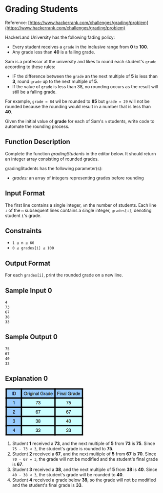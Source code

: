 # Grading Students
Reference: [https://www.hackerrank.com/challenges/grading/problem](https://www.hackerrank.com/challenges/grading/problem)

HackerLand University has the following fading policy:

- Every student receives a `grade` in the inclusive range from **0** to **100**.
- Any grade less than **40** is a failing grade.

Sam is a professor at the university and likes to round each student's `grade` according to these rules:

- IF the difference between the `grade` an the next multiple of **5** is less than **3**, round `grade` up to the next multiple of **5**.
- If the value of `grade` is less than 38, no rounding occurs as the result will still be a falling grade.

For example, `grade = 84` wil be rounded to **85** but `grade = 29` will not be rounded because the rounding would result in a number that is less than **40**.

Given the initial value of **grade** for each of Sam's `n` students, write code to automate the rounding process.

## Function Description

Complete the function *gradingStudents* in the editor below. It should return an integer array consisting of rounded grades.

gradingStudents has the following parameter(s):

 - *grades:* an array of integers representing grades before rounding

## Input Format

The first line contains a single integer, `n`n the number of students.
Each line `i` of the `n` subsequent lines contains a single integer, `grades[i]`, denoting student `i`'s grade.

## Constraints

- `1 ≤ n ≤ 60`
- `0 ≤ grades[i] ≤ 100`

## Output Format

For each `grades[i]`, print the rounded grade on a new line.

## Sample Input 0

```
4
73
67
38
33
```

## Sample Output 0

```
75
67
40
33
```

## Explanation 0

![image](images/curving.png)

1. Student **1** received a **73**, and the next multiple of **5** from **73** is **75**. Since `75 - 73 < 3`, the student's grade is rounded to **75**.
2. Student **2** received a **67**, and the next multiple of **5** from **67** is **70**. Since `70 - 67 = 3`, the grade will not be modified and the student's final grade is **67**.
3. Student **3** received a **38**, and the next multiple of **5** from **38** is **40**. Since `40 - 38 < 3`, the student's grade will be rounded to **40**.
4. Student **4** received a grade below **38**, so the grade will not be modified and the student's final grade is **33**.
